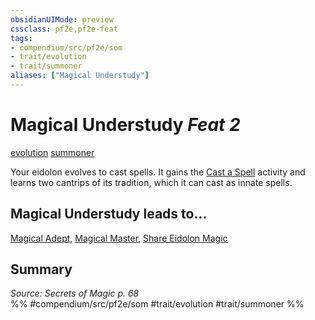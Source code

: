 ```yaml
---
obsidianUIMode: preview
cssclass: pf2e,pf2e-feat
tags:
- compendium/src/pf2e/som
- trait/evolution
- trait/summoner
aliases: ["Magical Understudy"]
---
```

# Magical Understudy  *Feat 2*  
[evolution](../../rules/traits/evolution-som.md)  [summoner](../../rules/traits/summoner-som.md)  


Your eidolon evolves to cast spells. It gains the [Cast a Spell](../../rules/actions/cast-a-spell.md) activity and learns two cantrips of its tradition, which it can cast as innate spells.

## Magical Understudy leads to...

[Magical Adept](magical-adept-som.md), [Magical Master](magical-master-som.md), [Share Eidolon Magic](share-eidolon-magic-som.md)

## Summary

*Source: Secrets of Magic p. 68*  
%% #compendium/src/pf2e/som #trait/evolution #trait/summoner %%
